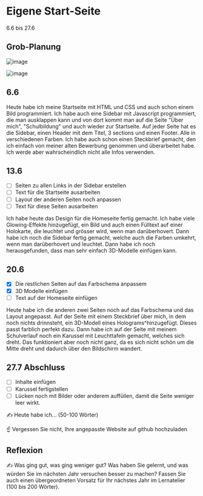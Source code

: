# Eigene Start-Seite

6.6 bis 27.6

## Grob-Planung
![image](https://github.com/user-attachments/assets/66a45af1-7ea6-4996-9fb5-bfa6ef66f116)

![image](https://github.com/user-attachments/assets/5ce2fe2d-1cc6-40ee-8f7b-7e8591a8adf0)


## 6.6

Heute habe ich meine Startseite mit HTML und CSS und auch schon einem Bild programmiert. Ich habe auch eine Sidebar mit Javascript programmiert, die man ausklappen kann und von dort kommt man auf die Seite "Über mich", "Schulbildung" und auch wieder zur Startseite. Auf jeder Seite hat es die Sidebar, einen Header mit dem Titel, 3 sections und einen Footer. Alle in verschiedenen Farben. Ich habe auch schon einen Steckbrief gemacht, den ich einfach von meiner alten Bewerbung genommen und überarbeitet habe. Ich werde aber wahrscheindlich nicht alle Infos verwenden.

## 13.6

- [ ] Seiten zu allen Links in der Sidebar erstellen
- [ ] Text für die Startseite ausarbeiten
- [ ] Layout der anderen Seiten noch anpassen
- [ ] Text für diese Seiten ausarbeiten

Ich habe heute das Design für die Homeseite fertig gemacht. Ich habe viele Glowing-Effekte hinzugefügt, ein Bild und auch einen Fülltext auf einer Holokarte, die leuchtet und grösser wird, wenn man darüberhovert. Dann habe ich noch die Sidebar fertig gemacht, welche auch die Farben umkehrt, wenn man darüberhovert und leuchtet. Dann habe ich noch herausgefunden, dass man sehr einfach 3D-Modelle einfügen kann. 


## 20.6

- [x] Die restlichen Seiten auf das Farbschema anpassem
- [x] 3D Modelle einfügen
- [ ] Text auf der Homeseite einfügen

Heute habe ich die anderen zwei Seiten noch auf das Farbschema und das Layout angepasst. Auf der Seite mit einem Steckbrief über mich, in dem noch nichts drinnsteht, ein 3D-Modell eines Holograms^hinzugefügt. Dieses passt farblich perfekt dazu. Dann habe ich auf der Seite mit meinem Schulverlauf noch ein Karussel mit Leuchttafeln gemacht, welches sich dreht. Das funktioniert aber noch nicht ganz, da es sich nicht schön um die Mitte dreht und dadurch über den Bildschirm wandert.


## 27.7 Abschluss

- [ ] Inhalte einfügen
- [ ] Karussel fertigstellen
- [ ] Lücken noch mit Bilder oder anderem auffüllen, damit die Seite weniger leer wirkt.

✍️ Heute habe ich... (50-100 Wörter)

☝️ Vergessen Sie nicht, Ihre angepasste Website auf github hochzuladen

## Reflexion

✍️ Was ging gut, was ging weniger gut? Was haben Sie gelernt, und was würden Sie im nächsten Jahr versuchen besser zu machen? Fassen Sie auch einen übergeordneten Vorsatz für Ihr nächstes Jahr im Lernatelier (100 bis 200 Wörter).
